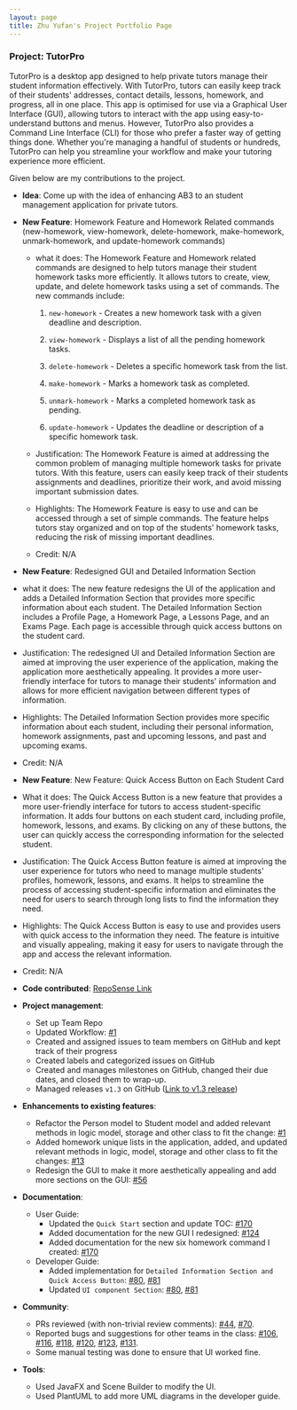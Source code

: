 ```yaml
---
layout: page
title: Zhu Yufan's Project Portfolio Page
---
```


### Project: TutorPro

TutorPro is a desktop app designed to help private tutors manage their student information effectively. With TutorPro, tutors can easily keep track of their students' addresses, contact details, lessons, homework, and progress, all in one place. This app is optimised for use via a Graphical User Interface (GUI), allowing tutors to interact with the app using easy-to-understand buttons and menus. However, TutorPro also provides a Command Line Interface (CLI) for those who prefer a faster way of getting things done. Whether you're managing a handful of students or hundreds, TutorPro can help you streamline your workflow and make your tutoring experience more efficient.

Given below are my contributions to the project.

*  **Idea**: Come up with the idea of enhancing AB3 to an student management application for private tutors.

*  **New Feature**: Homework Feature and Homework Related commands (new-homework, view-homework, delete-homework, make-homework, unmark-homework, and update-homework commands)
    - what it does: The Homework Feature and Homework related commands are designed to help tutors manage their student homework tasks more efficiently. It allows tutors to create, view, update, and delete homework tasks using a set of commands. The new commands include:
    
      1. `new-homework` - Creates a new homework task with a given deadline and description.
    
      2. `view-homework` - Displays a list of all the pending homework tasks.
    
      3. `delete-homework` - Deletes a specific homework task from the list.
    
      4. `make-homework` - Marks a homework task as completed.
    
      5. `unmark-homework` - Marks a completed homework task as pending.
    
      6. `update-homework` - Updates the deadline or description of a specific homework task.
    
    - Justification: The Homework Feature is aimed at addressing the common problem of managing multiple homework tasks for private tutors. With this feature, users can easily keep track of their students assignments and deadlines, prioritize their work, and avoid missing important submission dates.
    
    - Highlights: The Homework Feature is easy to use and can be accessed through a set of simple commands. The feature helps tutors stay organized and on top of the students' homework tasks, reducing the risk of missing important deadlines.
    
    - Credit: N/A
    
*  **New Feature**: Redesigned GUI and Detailed Information Section
- what it does: The new feature redesigns the UI of the application and adds a Detailed Information Section that provides more specific information about each student. The Detailed Information Section includes a Profile Page, a Homework Page, a Lessons Page, and an Exams Page. Each page is accessible through quick access buttons on the student card.
    
- Justification: The redesigned UI and Detailed Information Section are aimed at improving the user experience of the application, making the application more aesthetically appealing. It provides a more user-friendly interface for tutors to manage their students' information and allows for more efficient navigation between different types of information.
    
- Highlights: The Detailed Information Section provides more specific information about each student, including their personal information, homework assignments, past and upcoming lessons, and past and upcoming exams. 
    
- Credit: N/A


* **New Feature**: New Feature: Quick Access Button on Each Student Card
- What it does: The Quick Access Button is a new feature that provides a more user-friendly interface for tutors to access student-specific information. It adds four buttons on each student card, including profile, homework, lessons, and exams. By clicking on any of these buttons, the user can quickly access the corresponding information for the selected student.
    
- Justification: The Quick Access Button feature is aimed at improving the user experience for tutors who need to manage multiple students' profiles, homework, lessons, and exams. It helps to streamline the process of accessing student-specific information and eliminates the need for users to search through long lists to find the information they need.
    
- Highlights: The Quick Access Button is easy to use and provides users with quick access to the information they need. The feature is intuitive and visually appealing, making it easy for users to navigate through the app and access the relevant information.
    
- Credit: N/A
* **Code contributed**: [RepoSense Link](https://nus-cs2103-ay2223s2.github.io/tp-dashboard/?search=Yufannnn&sort=groupTitle%20dsc&sortWithin=title&since=2023-02-17&timeframe=commit&mergegroup=&groupSelect=groupByRepos&breakdown=false&tabOpen=true&tabType=zoom&zA=Yufannnn&zR=AY2223S2-CS2103T-W13-4%2Ftp%5Bmaster%5D&zACS=247.67299412915852&zS=2023-02-17&zFS=&zU=2023-04-05&zMG=false&zFTF=commit&zFGS=groupByRepos&zFR=false)
*  **Project management**:
    * Set up Team Repo
    * Updated Workflow: [#1](https://github.com/AY2223S2-CS2103T-W13-4/tp/pull/1)
    * Created and assigned issues to team members on GitHub and kept track of their progress
    * Created labels and categorized issues on GitHub
    * Created and manages milestones on GitHub, changed their due dates, and closed them to wrap-up.
    * Managed releases `v1.3` on GitHub ([Link to v1.3 release](https://github.com/AY2223S2-CS2103T-W13-4/tp/releases/tag/v1.3.trial))
* **Enhancements to existing features**:

    * Refactor the Person model to Student model and added relevant methods in logic model, storage and other class to fit the change: [#1](https://github.com/AY2223S2-CS2103T-W13-4/tp/pull/1)
    * Added homework unique lists in the application, added, and updated relevant methods in logic, model, storage and other class to fit the changes: [#13](https://github.com/AY2223S2-CS2103T-W13-4/tp/pull/13)
    * Redesign the GUI to make it more aesthetically appealing and add more sections on the GUI: [#56](https://github.com/AY2223S2-CS2103T-W13-4/tp/pull/13)
* **Documentation**:
  * User Guide:
    * Updated the `Quick Start` section and update TOC:  [#170](https://github.com/AY2223S2-CS2103T-W13-4/tp/pull/170)
    * Added documentation for the new GUI I redesigned: [#124](https://github.com/AY2223S2-CS2103T-W13-4/tp/pull/124)
    * Added documentation for the new six homework command I created: [#170](https://github.com/AY2223S2-CS2103T-W13-4/tp/pull/170)
  * Developer Guide:
    * Added implementation for `Detailed Information Section and Quick Access Button`: [#80](https://github.com/AY2223S2-CS2103T-W13-4/tp/pull/80), [#81](https://github.com/AY2223S2-CS2103T-W13-4/tp/pull/81)
    * Updated `UI component Section`: [#80](https://github.com/AY2223S2-CS2103T-W13-4/tp/pull/80), [#81](https://github.com/AY2223S2-CS2103T-W13-4/tp/pull/81)
* **Community**:
  * PRs reviewed (with non-trivial review comments): 
    [#44](https://github.com/AY2223S2-CS2103T-W13-4/tp/pull/44),
    [#70](https://github.com/AY2223S2-CS2103T-W13-4/tp/pull/70).
  * Reported bugs and suggestions for other teams in the class:
    [#106](https://github.com/AY2223S2-CS2103T-W10-3/tp/issues/106),
    [#116](https://github.com/AY2223S2-CS2103T-W10-3/tp/issues/116), 
    [#118](https://github.com/AY2223S2-CS2103T-W10-3/tp/issues/118),
    [#120](https://github.com/AY2223S2-CS2103T-W10-3/tp/issues/120),
    [#123](https://github.com/AY2223S2-CS2103T-W10-3/tp/issues/123), 
    [#131](https://github.com/AY2223S2-CS2103T-W10-3/tp/issues/131).
  * Some manual testing was done to ensure that UI worked fine.
* **Tools**:
  * Used JavaFX and Scene Builder to modify the UI.
  * Used PlantUML to add more UML diagrams in the developer guide.
